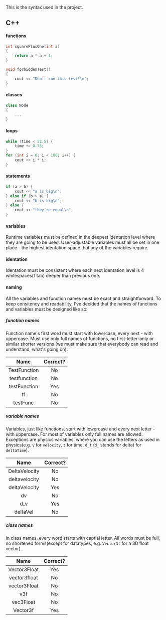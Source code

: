 This is the syntax used in the project.

## C++
#### functions
```c++
int squarePlusOne(int a)
{
	return a * a + 1;
}

void forbiddenTest()
{
	cout << "Don't run this test!\n";
}
```
#### classes
```c++
class Node
{
	...
}
```
#### loops
```c++
while (time < 52.5) {
	time += 0.75;
}
for (int i = 0; i < 100; i++) {
	cout << i * i;
}
```
#### statements
```c++
if (a > b) {
	cout << "a is big\n";
} else if (b > a) {
	cout << "b is big\n";
} else {
	cout << "they're equal\n";
}
```

#### variables
Runtime variables must be defined in the deepest identation level where they are going to be used. User-adjustable variables must all be set in one place - the highest identation space that any of the variables require.

#### identation
Identation must be consistent where each next identation level is 4 whitespaces(1 tab) deeper than previous one.

#### naming
All the variables and function names must be exact and straightforward. To keep consitency and readability, I've decided that the names of functions and variables must be designed like so:

##### function names
Function name's first word must start with lowercase, every next - with uppercase. Must use only full names of functions, no first-letter-only or similar shorter versions (we must make sure that everybody can read and understand, what's going on).

| Name         | Correct? |
|:------------:|:--------:|
| TestFunction | No       |
| testfunction | No       |
| testFunction | Yes      |
| tf           | No       |
| testFunc     | No       |

##### variable names
Variables, just like functions, start with lowercase and every next letter - with uppercase. For most of variables only full names are allowed. Exceptions are physics variables, where you can use the letters as used in physics(e.g. `v` for `velocity`, `t` for time, `d_t` (`d_` stands for delta) for `deltaTime`).

| Name          | Correct? |
|:-------------:|:--------:|
| DeltaVelocity | No       |
| deltavelocity | No       |
| deltaVelocity | Yes      |
| dv            | No       |
| d_v           | Yes      |
| deltaVel      | No       |

##### class names
In class names, every word starts with captial letter. All words must be full, no shortened forms(except for datatypes, e.g. `Vector3f` for a 3D float vector).

| Name         | Correct? |
|:------------:|:--------:|
| Vector3Float | Yes      |
| vector3float | No       |
| vector3Float | No       |
| v3f          | No       |
| vec3Float    | No       |
| Vector3f     | Yes      |
